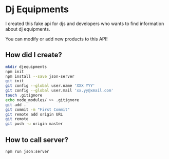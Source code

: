 # Dj Equipments

I created this fake api for djs and developers who wants to find information about dj equipments.

You can modify or add new products to this API!

## How did I create?
```bash
mkdir djequipments
npm init
npm install --save json-server
git init
git config --global user.name 'XXX YYY'
git config --global user.mail 'xx.yy@xmail.com'
touch .gitignore
echo node_modules/ >> .gitignore
git add .
git commit -m "First Commit"
git remote add origin URL
git remote
git push -u origin master
```
## How to call server?
```bash
npm run json:server
```
